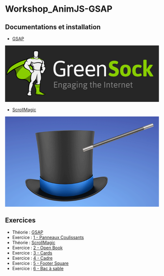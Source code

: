 # Workshop_AnimJS-GSAP

## Documentations et installation
*	[GSAP](https://greensock.com/get-started-js)

![GSAP](https://github.com/tonidano/Workshop_AnimJS-GSAP/blob/master/assets/images/greensock-logo.svg)

*	[ScrollMagic](http://scrollmagic.io/docs/index.html#toc6)

![Scrollmagic](https://github.com/tonidano/Workshop_AnimJS-GSAP/blob/master/assets/images/scrollmagic.gif)

## Exercices

* Théorie : [GSAP](./GSAP)
* Exercice : [1 - Panneaux Coulissants](./Exercice_1)
* Théorie : [ScrollMagic](./ScrollMagic)
* Exercice : [2 - Open Book](./Exercice_2)
* Exercice : [3 - Cards](./Exercice_3)
* Exercice : [4 - Cadre](./Exercice_4)
* Exercice : [5 - Footer Square](./Exercice_5)
* Exercice : [6 - Bac à sable](./Bac_a_sable)

